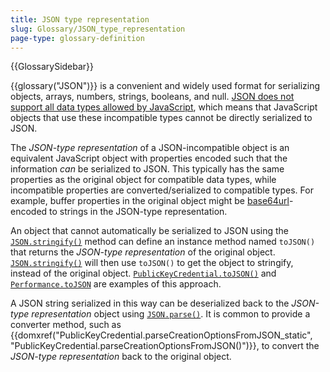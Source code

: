 ```yaml
---
title: JSON type representation
slug: Glossary/JSON_type_representation
page-type: glossary-definition
---
```


{{GlossarySidebar}}

{{glossary("JSON")}} is a convenient and widely used format for serializing objects, arrays, numbers, strings, booleans, and null.
[JSON does not support all data types allowed by JavaScript](/en-US/docs/Web/JavaScript/Reference/Global_Objects/JSON#javascript_and_json_differences), which means that JavaScript objects that use these incompatible types cannot be directly serialized to JSON.

The _JSON-type representation_ of a JSON-incompatible object is an equivalent JavaScript object with properties encoded such that the information _can_ be serialized to JSON.
This typically has the same properties as the original object for compatible data types, while incompatible properties are converted/serialized to compatible types.
For example, buffer properties in the original object might be [base64url](/en-US/docs/Glossary/Base64)-encoded to strings in the JSON-type representation.

An object that cannot automatically be serialized to JSON using the [`JSON.stringify()`](/en-US/docs/Web/JavaScript/Reference/Global_Objects/JSON/stringify) method can define an instance method named `toJSON()` that returns the _JSON-type representation_ of the original object.
[`JSON.stringify()`](/en-US/docs/Web/JavaScript/Reference/Global_Objects/JSON/stringify) will then use `toJSON()` to get the object to stringify, instead of the original object.
[`PublicKeyCredential.toJSON()`](/en-US/docs/Web/API/PublicKeyCredential/toJSON) and [`Performance.toJSON`](/en-US/docs/Web/API/Performance/toJSON) are examples of this approach.

A JSON string serialized in this way can be deserialized back to the _JSON-type representation_ object using [`JSON.parse()`](/en-US/docs/Web/JavaScript/Reference/Global_Objects/JSON/parse).
It is common to provide a converter method, such as {{domxref("PublicKeyCredential.parseCreationOptionsFromJSON_static", "PublicKeyCredential.parseCreationOptionsFromJSON()")}}, to convert the _JSON-type representation_ back to the original object.
